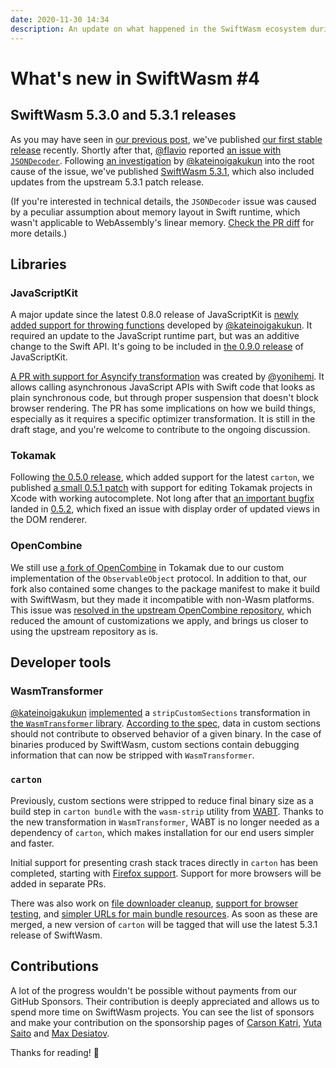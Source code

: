 ```yaml
---
date: 2020-11-30 14:34
description: An update on what happened in the SwiftWasm ecosystem during November 2020.
---
```

# What's new in SwiftWasm #4

## SwiftWasm 5.3.0 and 5.3.1 releases

As you may have seen in [our previous post](https://blog.swiftwasm.org/posts/5-3-released/), we've
published [our first stable
release](https://github.com/swiftwasm/swift/releases/tag/swift-wasm-5.3.0-RELEASE) recently. Shortly
after that, [@flavio](https://github.com/flavio) reported [an issue
with `JSONDecoder`](https://github.com/swiftwasm/swift/issues/2223). Following [an
investigation](https://github.com/swiftwasm/swift/pull/2240) by
[@kateinoigakukun](https://github.com/kateinoigakukun) into the root cause of the issue, we've
published [SwiftWasm
5.3.1](https://github.com/swiftwasm/swift/releases/tag/swift-wasm-5.3.1-RELEASE), which also
included updates from the upstream 5.3.1 patch release.

(If you're interested in technical details, the `JSONDecoder` issue was caused by a peculiar
assumption about memory layout in Swift runtime, which wasn't applicable to WebAssembly's linear
memory. [Check the PR diff](https://github.com/swiftwasm/swift/pull/2240/files) for
more details.)

## Libraries

### JavaScriptKit

A major update since the latest 0.8.0 release of JavaScriptKit is [newly added support
for throwing functions](https://github.com/swiftwasm/JavaScriptKit/pull/102) developed
by [@kateinoigakukun](https://github.com/kateinoigakukun). It required an update
to the JavaScript runtime part, but was an additive change to the Swift API. It's going to be
included in [the 0.9.0 release](https://github.com/swiftwasm/JavaScriptKit/pull/109) of JavaScriptKit.

[A PR with support for Asyncify transformation](https://github.com/swiftwasm/JavaScriptKit/pull/107)
was created by [@yonihemi](https://github.com/yonihemi). It allows calling asynchronous JavaScript
APIs with Swift code that looks as plain synchronous code, but through proper suspension that
doesn't block browser rendering. The PR has some implications on how we build things, especially as
it requires a specific optimizer transformation. It is still in the draft stage, and you're welcome
to contribute to the ongoing discussion.

### Tokamak

Following [the 0.5.0 release](https://github.com/TokamakUI/Tokamak/releases/tag/0.5.0), which added
support for the latest `carton`, we published [a small 0.5.1
patch](https://github.com/TokamakUI/Tokamak/releases/tag/0.5.1) with support for editing Tokamak
projects in Xcode with working autocomplete. Not long after that [an important
bugfix](https://github.com/TokamakUI/Tokamak/pull/301) landed in
[0.5.2](https://github.com/TokamakUI/Tokamak/releases/tag/0.5.2), which fixed an issue with display
order of updated views in the DOM renderer.

### OpenCombine

We still use [a fork of OpenCombine](https://github.com/TokamakUI/OpenCombine) in Tokamak due to
our custom implementation of the `ObservableObject` protocol. In addition to that, our fork
also contained some changes to the package manifest to make it build with SwiftWasm, but they
made it incompatible with non-Wasm platforms. This issue was [resolved in the upstream OpenCombine
repository](https://github.com/OpenCombine/OpenCombine/pull/191), which reduced the amount of
customizations we apply, and brings us closer to using the upstream repository as is.

## Developer tools

### WasmTransformer

[@kateinoigakukun](https://github.com/kateinoigakukun)
[implemented](https://github.com/swiftwasm/WasmTransformer/commit/d79d945731e03a10cb2806cbafc0be0113a2b9bf)
a `stripCustomSections` transformation in [the `WasmTransformer`
library](https://github.com/swiftwasm/WasmTransformer). [According to the
spec](https://webassembly.github.io/spec/core/appendix/custom.html), data in custom sections should
not contribute to observed behavior of a given binary. In the case of binaries produced by
SwiftWasm, custom sections contain debugging information that can now be stripped with
`WasmTransformer`.

### `carton`

Previously, custom sections were stripped to reduce final binary size as a build step in `carton
bundle` with the `wasm-strip` utility from [WABT](https://github.com/webassembly/wabt). Thanks to
the new transformation in `WasmTransformer`, WABT is no longer needed as a dependency of `carton`,
which makes installation for our end users simpler and faster.

Initial support for presenting crash stack traces directly in `carton` has been completed, starting with [Firefox support](https://github.com/swiftwasm/carton/pull/162). Support for more browsers will be added in separate PRs.

There was also work on [file downloader cleanup](https://github.com/swiftwasm/carton/pull/171), [support for browser testing](https://github.com/swiftwasm/carton/pull/173), and [simpler URLs for main bundle
resources](https://github.com/swiftwasm/carton/pull/176). As soon as these are merged, a new version
of `carton` will be tagged that will use the latest 5.3.1 release of SwiftWasm.

## Contributions

A lot of the progress wouldn't be possible without payments from our GitHub Sponsors. Their
contribution is deeply appreciated and allows us to spend more time on SwiftWasm projects. You can
see the list of sponsors and make your contribution on the sponsorship pages of [Carson
Katri](https://github.com/sponsors/carson-katri), [Yuta
Saito](https://github.com/sponsors/kateinoigakukun) and [Max
Desiatov](https://github.com/sponsors/MaxDesiatov).

Thanks for reading! 👋
